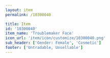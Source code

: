 ```yaml
---
layout: item
permalink: /10300040

title: Item
id: '10300040'
item_name: 'Troublemaker Face'
icon_url: 'item/icon/customize/10300040.png'
sub_header: ['Gender: Female', 'Cosmetic']
footer: ['Untradable, Unsellable']
---
```

